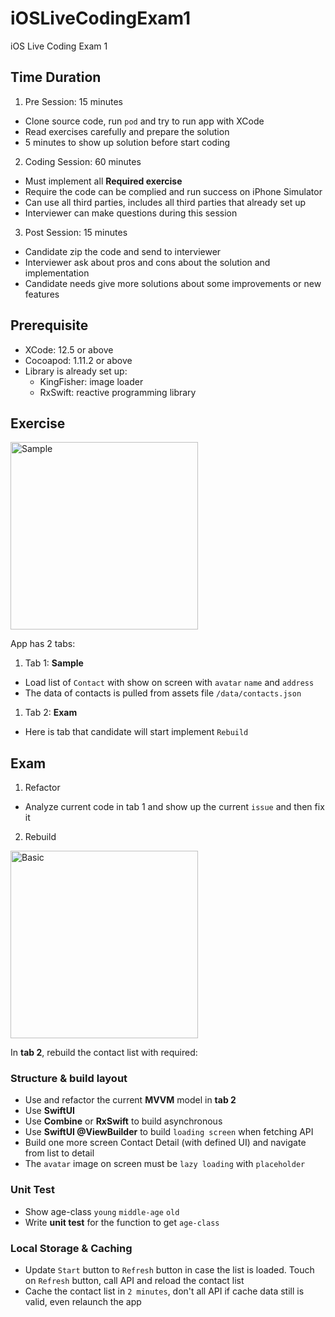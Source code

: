 # iOSLiveCodingExam1
iOS Live Coding Exam 1

## Time Duration

1. Pre Session: 15 minutes
- Clone source code, run `pod` and try to run app with XCode
- Read exercises carefully and prepare the solution
- 5 minutes to show up solution before start coding

2. Coding Session: 60 minutes

- Must implement all **Required exercise**
- Require the code can be complied and run success on iPhone Simulator
- Can use all third parties, includes all third parties that already set up
- Interviewer can make questions during this session

3. Post Session: 15 minutes

- Candidate zip the code and send to interviewer
- Interviewer ask about pros and cons about the solution and implementation
- Candidate needs give more solutions about some improvements or new features 

## Prerequisite

- XCode: 12.5 or above
- Cocoapod: 1.11.2 or above
- Library is already set up:
  + KingFisher: image loader 
  + RxSwift: reactive programming library

## Exercise

<img src="./sample.gif" width="300" alt="Sample" />

App has 2 tabs:
1. Tab 1: **Sample**
- Load list of `Contact` with show on screen with `avatar` `name` and `address`
- The data of contacts is pulled from assets file `/data/contacts.json`

1. Tab 2: **Exam**
- Here is tab that candidate will start implement `Rebuild`

## Exam

1. Refactor
- Analyze current code in tab 1 and show up the current `issue` and then fix it

2. Rebuild

<img src="./basic.gif" width="300" alt="Basic" />

In **tab 2**, rebuild the contact list with required:
### Structure & build layout
- Use and refactor the current **MVVM** model in **tab 2**
- Use **SwiftUI**
- Use **Combine** or **RxSwift** to build asynchronous 
- Use **SwiftUI @ViewBuilder** to build `loading screen` when fetching API
- Build one more screen Contact Detail (with defined UI) and navigate from list to detail
- The `avatar` image on screen must be `lazy loading` with `placeholder`

### Unit Test
- Show age-class `young` `middle-age` `old`
- Write **unit test** for the function to get `age-class` 

### Local Storage & Caching
- Update `Start` button to `Refresh` button in case the list is loaded. Touch on `Refresh` button, call API and reload the contact list
- Cache the contact list in `2 minutes`, don't all API if cache data still is valid, even relaunch the app